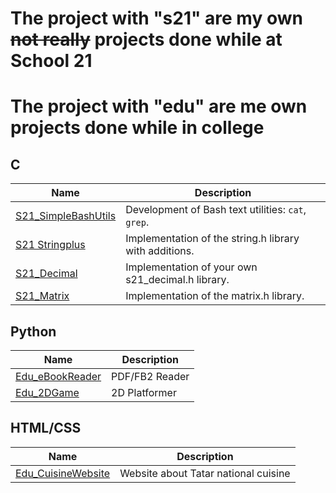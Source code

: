 # The project with **"s21"** are my own ~~not really~~ projects done while at School 21  
# The project with **"edu"** are me own projects done while in college  

## C
| Name | Description |
| ---- | ----------- |
| [S21_SimpleBashUtils](https://github.com/Geger-Metov/S21_SimpleBashUtils) | Development of Bash text utilities: `cat`, `grep`. |
| [S21 Stringplus](https://github.com/Geger-Metov/S21_Stringplus) | Implementation of the string.h library with additions. |
| [S21_Decimal](https://github.com/Geger-Metov/S21_Decimal) | Implementation of your own s21_decimal.h library. |
| [S21_Matrix](https://github.com/Geger-Metov/S21_Matrix) | Implementation of the matrix.h library. |

## Python
| Name | Description |
| ---- | ----------- |
| [Edu_eBookReader](https://github.com/Geger-Metov/edu_EBook_Reader) | PDF/FB2 Reader |
| [Edu_2DGame](https://github.com/Geger-Metov/Edu_2DGame) | 2D Platformer |

## HTML/CSS
| Name | Description |
| ---- | ----------- |
| [Edu_CuisineWebsite](https://github.com/Geger-Metov/Edu_CuisineWebsite) | Website about Tatar national cuisine |
